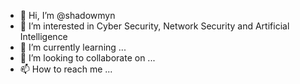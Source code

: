 - 👋 Hi, I’m @shadowmyn
- 👀 I’m interested in Cyber Security, Network Security and Artificial Intelligence
- 🌱 I’m currently learning ...
- 💞️ I’m looking to collaborate on ...
- 📫 How to reach me ...

<!---
shadowmyn/shadowmyn is a ✨ special ✨ repository because its `README.md` (this file) appears on your GitHub profile.
You can click the Preview link to take a look at your changes.
--->
